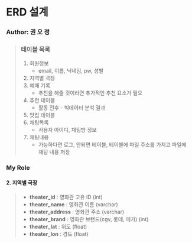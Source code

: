 # ERD 설계

### Author: 권 오 정

> ### 테이블 목록 
>
> 1. 회원정보 
>    - email, 이름, 닉네임, pw, 성별
> 2. 지역별 극장
> 3. 예매 기록 
>    - 추천을 해줄 것이라면 추가적인 추천 요소가 필요
> 4. 추천 테이블
>    - 활동 전후 - 빅데이터 분석 결과
> 5. 맛집 테이블
> 6. 채팅목록 
>    - 사용자 아이디, 채팅방 정보
> 7. 채팅내용
>    - 가능하다면 로그, 안되면 테이블, 테이블에 파일 주소를 가지고 파일에 채팅 내용 저장

### My Role

#### 2. 지역별 극장

> - **theater_id** : 영화관 고유 ID (int)
> - **theater_name** : 영화관 이름 (varchar)
> - **theater_address** : 영화관 주소 (varchar)
> - **theater_brand** : 영화관 브랜드(cgv, 롯데, 메가) (int)
> - **theater_lat** : 위도 (float)
> - **theater_lon** : 경도 (float)